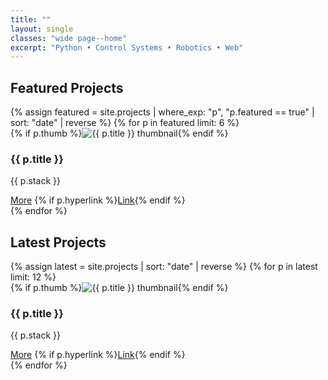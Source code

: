 ```yaml
---
title: ""
layout: single
classes: "wide page--home"
excerpt: "Python • Control Systems • Robotics • Web"
---
```


<div class="wrap-center">

## Featured Projects

<div class="stack">
{% assign featured = site.projects | where_exp: "p", "p.featured == true" | sort: "date" | reverse %}
{% for p in featured limit: 6 %}
  <div class="project-card">
    <div class="card-media">
      {% if p.thumb %}<img src="{{ p.thumb | relative_url }}" alt="{{ p.title }} thumbnail">{% endif %}
    </div>
    <div class="card-body">
      <h3>{{ p.title }}</h3>
      <p>{{ p.stack }}</p>
    </div>
    <div class="card-buttons">
      <a class="btn-pill" href="{{ p.url | relative_url }}">More</a>
      {% if p.hyperlink %}<a class="btn-pill" href="{{ p.hyperlink }}" target="_blank" rel="noopener">Link</a>{% endif %}
    </div>
  </div>
{% endfor %}
</div>

## Latest Projects

<div class="stack">
{% assign latest = site.projects | sort: "date" | reverse %}
{% for p in latest limit: 12 %}
  <div class="project-card">
    <div class="card-media">
      {% if p.thumb %}<img src="{{ p.thumb | relative_url }}" alt="{{ p.title }} thumbnail">{% endif %}
    </div>
    <div class="card-body">
      <h3>{{ p.title }}</h3>
      <p>{{ p.stack }}</p>
    </div>
    <div class="card-buttons">
      <a class="btn-pill" href="{{ p.url | relative_url }}">More</a>
      {% if p.hyperlink %}<a class="btn-pill" href="{{ p.hyperlink }}" target="_blank" rel="noopener">Link</a>{% endif %}
    </div>
  </div>
{% endfor %}
</div>

</div>
